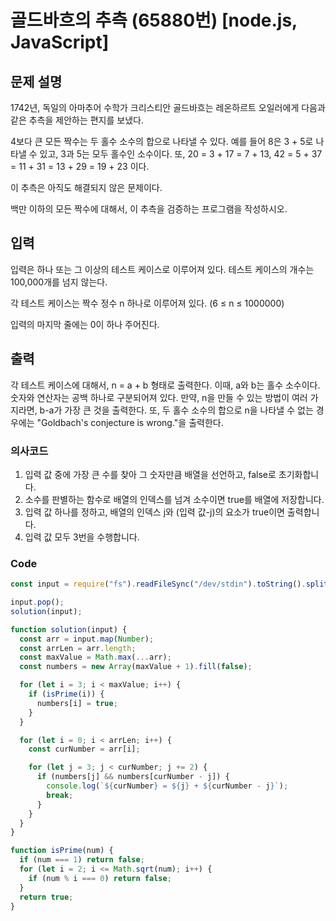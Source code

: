 # 골드바흐의 추측 (65880번) [node.js, JavaScript]

## 문제 설명

1742년, 독일의 아마추어 수학가 크리스티안 골드바흐는 레온하르트 오일러에게 다음과 같은 추측을 제안하는 편지를 보냈다.

4보다 큰 모든 짝수는 두 홀수 소수의 합으로 나타낼 수 있다.
예를 들어 8은 3 + 5로 나타낼 수 있고, 3과 5는 모두 홀수인 소수이다. 또, 20 = 3 + 17 = 7 + 13, 42 = 5 + 37 = 11 + 31 = 13 + 29 = 19 + 23 이다.

이 추측은 아직도 해결되지 않은 문제이다.

백만 이하의 모든 짝수에 대해서, 이 추측을 검증하는 프로그램을 작성하시오.

## 입력

입력은 하나 또는 그 이상의 테스트 케이스로 이루어져 있다. 테스트 케이스의 개수는 100,000개를 넘지 않는다.

각 테스트 케이스는 짝수 정수 n 하나로 이루어져 있다. (6 ≤ n ≤ 1000000)

입력의 마지막 줄에는 0이 하나 주어진다.

## 출력

각 테스트 케이스에 대해서, n = a + b 형태로 출력한다. 이때, a와 b는 홀수 소수이다. 숫자와 연산자는 공백 하나로 구분되어져 있다. 만약, n을 만들 수 있는 방법이 여러 가지라면, b-a가 가장 큰 것을 출력한다. 또, 두 홀수 소수의 합으로 n을 나타낼 수 없는 경우에는 "Goldbach's conjecture is wrong."을 출력한다.

### 의사코드

1. 입력 값 중에 가장 큰 수를 찾아 그 숫자만큼 배열을 선언하고, false로 초기화합니다.
2. 소수를 판별하는 함수로 배열의 인덱스를 넘겨 소수이면 true를 배열에 저장합니다.
3. 입력 값 하나를 정하고, 배열의 인덱스 j와 (입력 값-j)의 요소가 true이면 출력합니다.
4. 입력 값 모두 3번을 수행합니다.

### Code

```js
const input = require("fs").readFileSync("/dev/stdin").toString().split("\n");

input.pop();
solution(input);

function solution(input) {
  const arr = input.map(Number);
  const arrLen = arr.length;
  const maxValue = Math.max(...arr);
  const numbers = new Array(maxValue + 1).fill(false);

  for (let i = 3; i < maxValue; i++) {
    if (isPrime(i)) {
      numbers[i] = true;
    }
  }

  for (let i = 0; i < arrLen; i++) {
    const curNumber = arr[i];

    for (let j = 3; j < curNumber; j += 2) {
      if (numbers[j] && numbers[curNumber - j]) {
        console.log(`${curNumber} = ${j} + ${curNumber - j}`);
        break;
      }
    }
  }
}

function isPrime(num) {
  if (num === 1) return false;
  for (let i = 2; i <= Math.sqrt(num); i++) {
    if (num % i === 0) return false;
  }
  return true;
}
```
